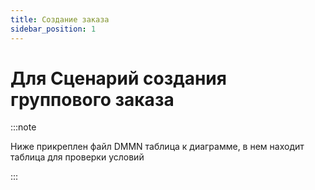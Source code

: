 ```yaml
---
title: Создание заказа
sidebar_position: 1
---
```

# Для Сценарий создания группового заказа
:::note

Ниже прикреплен файл DMMN таблица к диаграмме, в нем находит таблица для проверки условий

:::